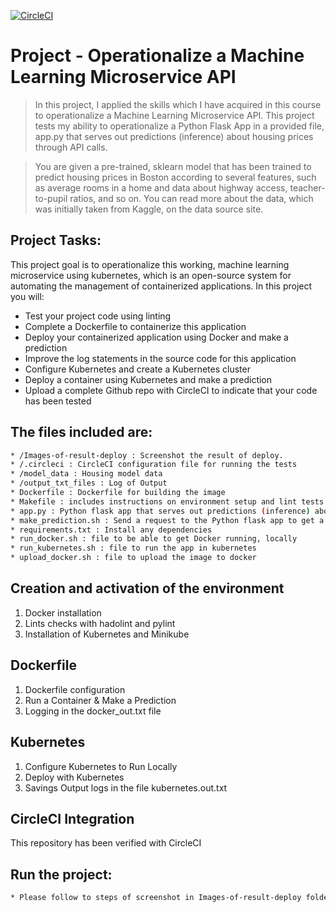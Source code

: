 [![CircleCI](https://circleci.com/gh/malassaad/Operationalize-a-Machine-Learning-Microservice-API.svg?style=svg)](https://circleci.com/gh/malassaad/Operationalize-a-Machine-Learning-Microservice-API)

# Project - Operationalize a Machine Learning Microservice API

> In this project, I applied the skills which I have acquired in this course to operationalize a Machine Learning Microservice API. This project tests my ability to operationalize a Python Flask App in a provided file, app.py that serves out predictions (inference) about housing prices through API calls.


> You are given a pre-trained, sklearn model that has been trained to predict housing prices in Boston according to several features, such as average rooms in a home and data about highway access, teacher-to-pupil ratios, and so on. You can read more about the data, which was initially taken from Kaggle, on the data source site.

## Project Tasks:

This project goal is to operationalize this working, machine learning microservice using kubernetes, which is an open-source system for automating the management of containerized applications. In this project you will:

* Test your project code using linting
* Complete a Dockerfile to containerize this application
* Deploy your containerized application using Docker and make a prediction
* Improve the log statements in the source code for this application
* Configure Kubernetes and create a Kubernetes cluster
* Deploy a container using Kubernetes and make a prediction
* Upload a complete Github repo with CircleCI to indicate that your code has been tested

## The files included are:
```sh
* /Images-of-result-deploy : Screenshot the result of deploy.
* /.circleci : CircleCI configuration file for running the tests
* /model_data : Housing model data
* /output_txt_files : Log of Output
* Dockerfile : Dockerfile for building the image
* Makefile : includes instructions on environment setup and lint tests
* app.py : Python flask app that serves out predictions (inference) about housing prices through API calls
* make_prediction.sh : Send a request to the Python flask app to get a prediction, for localhost
* requirements.txt : Install any dependencies
* run_docker.sh : file to be able to get Docker running, locally
* run_kubernetes.sh : file to run the app in kubernetes
* upload_docker.sh : file to upload the image to docker
```
## Creation and activation of the environment

 1. Docker installation
 3. Lints checks with hadolint and pylint
 4. Installation of Kubernetes and Minikube

## Dockerfile

 1. Dockerfile configuration
 2. Run a Container & Make a Prediction
 3. Logging in the docker_out.txt file

## Kubernetes

 1. Configure Kubernetes to Run Locally
 2. Deploy with Kubernetes
 3. Savings Output logs in the file kubernetes.out.txt

## CircleCI Integration

This repository has been verified with CircleCI

## Run the project:
```sh
* Please follow to steps of screenshot in Images-of-result-deploy folder
```
